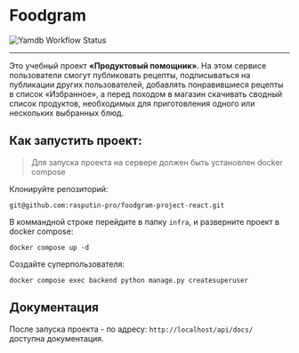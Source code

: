 # Foodgram

![Yamdb Workflow Status](https://github.com/rasputin-pro/foodgram-project-react/actions/workflows/yamdb_workflow.yml/badge.svg?branch=master&event=push)
___


Это учебный проект **«Продуктовый помощник»**. 
На этом сервисе пользователи смогут публиковать рецепты, 
подписываться на публикации других пользователей, добавлять 
понравившиеся рецепты в список «Избранное», а перед походом 
в магазин скачивать сводный список продуктов, необходимых для 
приготовления одного или нескольких выбранных блюд.

## Как запустить проект:

>Для запуска проекта на сервере должен быть установлен docker compose

Клонируйте репозиторий:
```
git@github.com:rasputin-pro/foodgram-project-react.git
```

В коммандной строке перейдите в папку `infra`, и разверните проект в docker 
compose:
```commandline
docker compose up -d
```

Создайте суперпользователя:
```commandline
docker compose exec backend python manage.py createsuperuser
```



## Документация
После запуска проекта - по адресу: `http://localhost/api/docs/` доступна 
документация.

